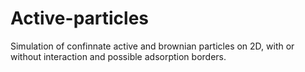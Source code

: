 # Active-particles
Simulation of confinnate active and brownian particles on 2D, with or without interaction and possible adsorption borders.
